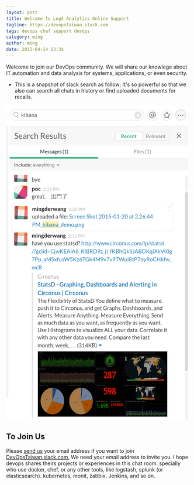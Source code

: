 ```yaml
---
layout: post
title: Welcome to Log4 Analytics Online Support
tagline: https://devopstaiwan.slack.com 
tags: devops chef support devops
category: ming
author: ming
date: 2015-04-14 13:34
---
```

Welcome to join our DevOps community. We will share our knowlege about IT automation and data analysis for systems, applications, or even security. 

* This is a snapshot of slack search as follow; It's so powerful so that we also can search all chats in history or find uploaded documents for recalls.

![slack search](/images/slack_snapshot.png)

To Join Us
---------------------

Please [send us](mailto:support@log4analytics.com) your email address if you want to join [DevOpsTaiwan.slack.com](https://devopstaiwan.slack.com), We need your email address to invite you. I hope devops shares theirs projects or experiences in this chat room. specially who use docker, chef, or any other tools, like logstash, splunk (or elasticsearch). kubernetes, monit, zabbix, Jenkins, and so on.


